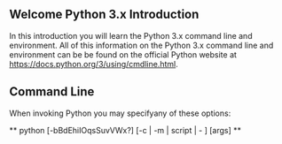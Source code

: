 ## Welcome Python 3.x Introduction

In this introduction you will learn the Python 3.x command line and environment.
All of this information on the Python 3.x command line and environment can be be found on the official Python website at https://docs.python.org/3/using/cmdline.html.

## Command Line

When invoking Python you may specifyany of these options:

** python [-bBdEhiIOqsSuvVWx?] [-c <command> | -m <module-name> | script | - ] [args] **

